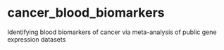 # cancer_blood_biomarkers
Identifying blood biomarkers of cancer via meta-analysis of public gene expression datasets
